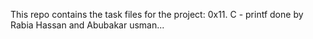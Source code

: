 This repo contains the task files for the project: 0x11. C - printf done by Rabia Hassan and Abubakar usman...
